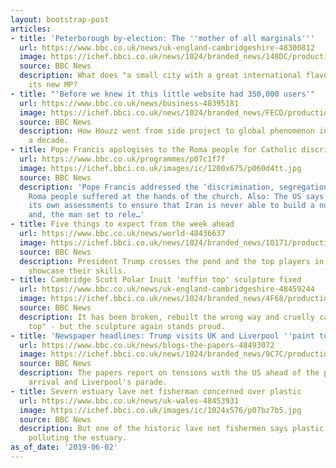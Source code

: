 ```yaml
---
layout: bootstrap-post
articles:
- title: 'Peterborough by-election: The ''mother of all marginals'''
  url: https://www.bbc.co.uk/news/uk-england-cambridgeshire-48300812
  image: https://ichef.bbci.co.uk/news/1024/branded_news/148DC/production/_107088148_gettyimages-pbo1.jpg
  source: BBC News
  description: What does "a small city with a great international flavour" want from
    its new MP?
- title: "'Before we knew it this little website had 350,000 users'"
  url: https://www.bbc.co.uk/news/business-48395181
  image: https://ichef.bbci.co.uk/news/1024/branded_news/FECD/production/_107092256_gettyimages-849635066.jpg
  source: BBC News
  description: How Houzz went from side project to global phenomenon in less than
    a decade.
- title: Pope Francis apologises to the Roma people for Catholic discrimination
  url: https://www.bbc.co.uk/programmes/p07c1f7f
  image: https://ichef.bbci.co.uk/images/ic/1200x675/p060d4tt.jpg
  source: BBC News
  description: 'Pope Francis addressed the ‘discrimination, segregation, and mistreatment’
    Roma people suffered at the hands of the church. Also: The US says it will make
    its own assessments to ensure that Iran is never able to build a nuclear weapon
    and, the man set to rele…'
- title: Five things to expect from the week ahead
  url: https://www.bbc.co.uk/news/world-48436637
  image: https://ichef.bbci.co.uk/news/1024/branded_news/10171/production/_107150956_hi053525856.jpg
  source: BBC News
  description: President Trump crosses the pond and the top players in women's football
    showcase their skills.
- title: Cambridge Scott Polar Inuit 'muffin top' sculpture fixed
  url: https://www.bbc.co.uk/news/uk-england-cambridgeshire-48459244
  image: https://ichef.bbci.co.uk/news/1024/branded_news/4F68/production/_107182302_capture.jpg
  source: BBC News
  description: It has been broken, rebuilt the wrong way and cruelly called "muffin
    top" - but the sculpture again stands proud.
- title: 'Newspaper headlines: Trump visits UK and Liverpool ''paint town red'''
  url: https://www.bbc.co.uk/news/blogs-the-papers-48493072
  image: https://ichef.bbci.co.uk/news/1024/branded_news/9C7C/production/_107206004_guardian.jpg
  source: BBC News
  description: The papers report on tensions with the US ahead of the president's
    arrival and Liverpool's parade.
- title: Severn estuary lave net fisherman concerned over plastic
  url: https://www.bbc.co.uk/news/uk-wales-48453931
  image: https://ichef.bbci.co.uk/images/ic/1024x576/p07bz7b5.jpg
  source: BBC News
  description: But one of the historic lave net fishermen says plastic is regularly
    polluting the estuary.
as_of_date: '2019-06-02'
---
```


